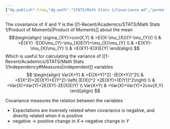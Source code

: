 ```yaml
---
{"dg-publish":true,"dg-path":"STATS/Math Stats 1/Covariance.md","permalink":"/stats/math-stats-1/covariance/","created":"2024-11-12T17:49:16.001-05:00","updated":"2025-07-07T18:02:31.300-04:00"}
---
```


The covariance of $X$ and $Y$ is the  [[1-Recent/Academics/STATS/Math Stats 1/Product of Moments\|Product of Moments]] about the mean
$$\begin{align}
\sigma_{XY}=cov(X,Y) & =E((X-\mu_{X})(Y-\mu_{Y})) \\
 & =E(XY) -E(X)\mu_{Y}-\mu_{X}E(Y)+\mu_{X}\mu_{Y} \\
 & =E(XY)-\mu_{X}\mu_{Y}  \\
 & =E(XY)-E(X)E(Y)
\end{align}
$$
Which is useful for calculating the variance of [[1-Recent/Academics/STATS/Math Stats 1/Independency#Measures\|independent]] variables
$$
\begin{align} 
Var(X+Y) & =E[(X+Y)^2] -[E(X+Y)]^2\\
& =E(X^2)+2E(XY)+E(Y^2)-\left( [E(X)]^2 +2E(XY)+[E(Y)]^2\right) \\
 & =Var(X)+Var(Y)+2E(XY)-2E(X)E(Y) \\
 Var(X+Y) & =Var(X)+Var(Y)+2cov(X,Y)
\end{align}
$$

Covariance measures the relation between the variables
- Expectations are inversely related when covariance is negative, and directly related when it is positive
- negative $\to$ positive change in $X\to$ negative change in $Y$ 